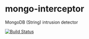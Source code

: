 # mongo-interceptor
MongoDB (String) intrusion detector

[![Build Status](https://travis-ci.org/herom/mongo-interceptor.svg?branch=master)](https://travis-ci.org/herom/mongo-interceptor)
